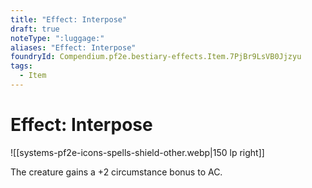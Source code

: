 ```yaml
---
title: "Effect: Interpose"
draft: true
noteType: ":luggage:"
aliases: "Effect: Interpose"
foundryId: Compendium.pf2e.bestiary-effects.Item.7PjBr9LsVB0Jjzyu
tags:
  - Item
---
```


# Effect: Interpose
![[systems-pf2e-icons-spells-shield-other.webp|150 lp right]]

The creature gains a +2 circumstance bonus to AC.
